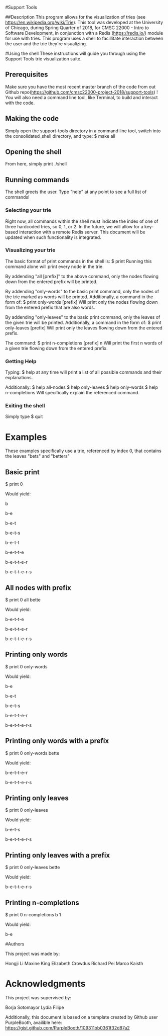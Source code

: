 #Support Tools

##Description
This program allows for the visualization of tries (see https://en.wikipedia.org/wiki/Trie). This tool was developed at the University of Chicago, during Spring Quarter of 2018, for CMSC 22000 - Intro to Software Development, in conjunction with a Redis (https://redis.io/) module for use with tries. This program uses a shell to facillitate interaction between the user and the trie they're visualizing.

#Using the shell
These instructions will guide you through using the Support Tools trie visualization suite.

## Prerequisites
Make sure you have the most recent master branch of the code from out Github repo(https://github.com/cmsc22000-project-2018/support-tools) !
You will also need a command line tool, like Terminal, to build and interact with the code.

## Making the code
Simply open the support-tools directory in a command line tool, switch into the consolidated_shell directory, and type:
$ make all

## Opening the shell
From here, simply print ./shell

## Running commands
The shell greets the user. Type "help" at any point to see a full list of commands!

### Selecting your trie
Right now, all commands within the shell must indicate the index of one of three hardcoded tries, so 0, 1, or 2. In the future, we will allow for a key-based interaction with a remote Redis server. This document will be updated when such functionality is integrated.

### Visualizing your trie
The basic format of print commands in the shell is:
$ print <trie index>
Running this command alone will print every node in the trie.

By addending "all [prefix]" to the above command, only the nodes flowing down from the entered prefix will be printed.

By addending "only-words" to the basic print command, only the nodes of the trie marked as words will be printed.
Additionally, a command in the form of:
$ print <trie index> only-words [prefix]
Will print only the nodes flowing down from the entered prefix that are also words.

By addending "only-leaves" to the basic print command, only the leaves of the given trie will be printed.
Additionally, a command in the form of:
$ print <trie index> only-leaves [prefix]
Will print only the leaves flowing down from the entered prefix.

The command:
$ print <trie-index> n-completions [prefix] n
Will print the first n words of a given trie flowing down from the entered prefix.

### Getting Help
Typing:
$ help
at any time will print a list of all possible commands and their explanations.

Additionally:
$ help all-nodes
$ help only-leaves
$ help only-words
$ help n-completions
Will specifically explain the referenced command.

### Exiting the shell
Simply type
$ quit

# Examples
These examples specifically use a trie, referenced by index 0, that contains the leaves "bets" and "betters"

## Basic print

$ print 0

Would yield:

b

b-e

b-e-t

b-e-t-s

b-e-t-t

b-e-t-t-e

b-e-t-t-e-r

b-e-t-t-e-r-s

## All nodes with prefix

$ print 0 all bette

Would yield:

b-e-t-t-e

b-e-t-t-e-r

b-e-t-t-e-r-s

## Printing only words

$ print 0 only-words

Would yield:

b-e

b-e-t

b-e-t-s

b-e-t-t-e-r

b-e-t-t-e-r-s

## Printing only words with a prefix

$ print 0 only-words bette

Would yield:

b-e-t-t-e-r

b-e-t-t-e-r-s

## Printing only leaves

$ print 0 only-leaves

Would yield:

b-e-t-s

b-e-t-t-e-r-s

## Printing only leaves with a prefix

$ print 0 only-leaves bette

Would yield:

b-e-t-t-e-r-s

## Printing n-completions

$ print 0 n-completions b 1

Would yield:

b-e

#Authors

This project was made by:

Hongji Li
Maxine King
Elizabeth Crowdus
Richard Pei
Marco Kaisth

# Acknowledgments

This project was supervised by:

Borja Sotomayor
Lydia Filipe

Additionally, this document is based on a template created by Github user PurpleBooth, availible here: https://gist.github.com/PurpleBooth/109311bb0361f32d87a2